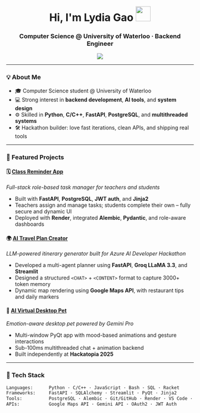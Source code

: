 <!-- Lydia Gao's GitHub Profile README -->

<h1 align="center">Hi, I'm Lydia Gao <img src="https://media.giphy.com/media/hvRJCLFzcasrR4ia7z/giphy.gif" width="40px"></h1>
<h3 align="center">Computer Science @ University of Waterloo · Backend Engineer</h3>

<div align="center">
  <img src="https://readme-typing-svg.herokuapp.com?font=Fira+Code&size=20&pause=1000&color=8A2BE2&center=true&vCenter=true&multiline=true&width=720&height=90&lines=Building+full-stack+apps+with+FastAPI+and+LLMs.;Lover+of+systems,+APIs,+and+real-world+impact.;Crafting+tools+from+code,+idea+to+deployment.">
</div>

---

### 💡 About Me

- 🎓 Computer Science student @ University of Waterloo  
- 💻 Strong interest in **backend development**, **AI tools**, and **system design**
- ⚙️ Skilled in **Python**, **C/C++**, **FastAPI**, **PostgreSQL**, and **multithreaded systems**
- 🛠️ Hackathon builder: love fast iterations, clean APIs, and shipping real tools

---

### 🚀 Featured Projects

#### 🗓️ [Class Reminder App](https://github.com/ym2244/Teacher_Reminder_App)
*Full-stack role-based task manager for teachers and students*

- Built with **FastAPI**, **PostgreSQL**, **JWT auth**, and **Jinja2**
- Teachers assign and manage tasks; students complete their own – fully secure and dynamic UI
- Deployed with **Render**, integrated **Alembic**, **Pydantic**, and role-aware dashboards

#### 🌍 [AI Travel Plan Creator](https://github.com/ym2244/ContentCreator-TravelPlan-api)  
*LLM-powered itinerary generator built for Azure AI Developer Hackathon*

- Developed a multi-agent planner using **FastAPI**, **Groq LLaMA 3.3**, and **Streamlit**
- Designed a structured `<CHAT>` + `<CONTENT>` format to capture 3000+ token memory
- Dynamic map rendering using **Google Maps API**, with restaurant tips and daily markers

#### 🐾 [AI Virtual Desktop Pet](https://github.com/ym2244/AI-virtual-pet)
*Emotion-aware desktop pet powered by Gemini Pro*

- Multi-window PyQt app with mood-based animations and gesture interactions
- Sub-100ms multithreaded chat + animation backend
- Built independently at **Hackatopia 2025**

---

### 🧰 Tech Stack

```bash
Languages:      Python · C/C++ · JavaScript · Bash · SQL · Racket  
Frameworks:     FastAPI · SQLAlchemy · Streamlit · PyQt · Jinja2  
Tools:          PostgreSQL · Alembic · Git/GitHub · Render · VS Code · Linux  
APIs:           Google Maps API · Gemini API · OAuth2 · JWT Auth
